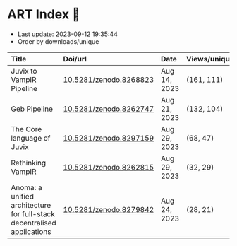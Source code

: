# ART Index :seedling:

- Last update: 2023-09-12 19:35:44
- Order by downloads/unique

| Title                                                                   | Doi/url                                                     | Date         | Views/unique   | Downloads/unique   |
|:------------------------------------------------------------------------|:------------------------------------------------------------|:-------------|:---------------|:-------------------|
| Juvix to VampIR Pipeline                                                | [10.5281/zenodo.8268823](https://zenodo.org/record/8268823) | Aug 14, 2023 | (161, 111)     | (133, 97)          |
| Geb Pipeline                                                            | [10.5281/zenodo.8262747](https://zenodo.org/record/8262747) | Aug 21, 2023 | (132, 104)     | (103, 90)          |
| The Core language of Juvix                                              | [10.5281/zenodo.8297159](https://zenodo.org/record/8297159) | Aug 29, 2023 | (68, 47)       | (64, 43)           |
| Rethinking VampIR                                                       | [10.5281/zenodo.8262815](https://zenodo.org/record/8262815) | Aug 29, 2023 | (32, 29)       | (25, 25)           |
| Anoma: a unified architecture for full-stack decentralised applications | [10.5281/zenodo.8279842](https://zenodo.org/record/8279842) | Aug 24, 2023 | (28, 21)       | (24, 18)           |